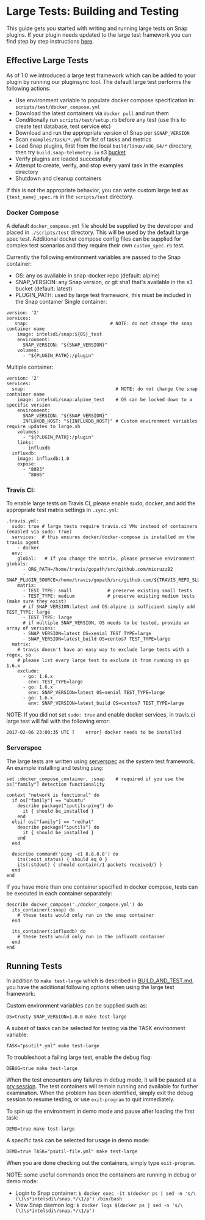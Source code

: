 # Large Tests: Building and Testing

This guide gets you started with writing and running large tests on Snap plugins. If your plugin needs updated to the large test framework you can find step by step instructions [here](https://github.com/kjlyon/snap/blob/master/Pluginsync_for_large_tests.md).

## Effective Large Tests

As of 1.0 we introduced a large test framework which can be added to your plugin by running our pluginsync tool. The default large test performs the following actions:
* Use environment variable to populate docker compose specification in: `scripts/test/docker_compose.yml`
* Download the latest containers via `docker pull` and run them
* Conditionally run `scripts/test/setup.rb` before any test (use this to create test database, test service etc)
* Download and run the appropriate version of Snap per `$SNAP_VERSION`
* Scan `examples/task/*.yml` for list of tasks and metrics
* Load Snap plugins, first from the local `build/linux/x86_64/*` directory, then try `build.snap-telemetry.io` s3 [bucket](http://snap.ci.snap-telemetry.io)
* Verify plugins are loaded successfully
* Attempt to create, verify, and stop every yaml task in the examples directory
* Shutdown and cleanup containers

If this is not the appropriate behavior, you can write custom large test as `{test_name}_spec.rb` in the `scripts/test` directory.

### Docker Compose
A default `docker_compose.yml` file should be supplied by the developer and placed in `./scripts/test` directory. This will be used by the default large spec test. Additional docker compose config files can be supplied for complex test scenarios and they require their own `custom_spec.rb` test.

Currently the following environment variables are passed to the Snap container:

* OS: any os available in snap-docker repo (default: alpine)
* SNAP_VERSION: any Snap version, or git sha1 that's available in the s3 bucket (default: latest)
* PLUGIN_PATH: used by large test framework, this must be included in the Snap container
Single container:
```
version: '2'
services:
   snap:                              # NOTE: do not change the snap container name
    image: intelsdi/snap:${OS}_test
    environment:
      SNAP_VERSION: "${SNAP_VERSION}"
    volumes:
      - "${PLUGIN_PATH}:/plugin"
```
Multiple container:
```
version: '2'
services:
  snap:                                 # NOTE: do not change the snap container name
    image: intelsdi/snap:alpine_test    # OS can be locked down to a specific version
    environment:
      SNAP_VERSION: "${SNAP_VERSION}"
      INFLUXDB_HOST: "${INFLUXDB_HOST}" # Custom environment variables require updates to large.sh
    volumes:
      - "${PLUGIN_PATH}:/plugin"
    links:
      - influxdb
  influxdb:
    image: influxdb:1.0
    expose:
      - "8083"
      - “8086"
```
### Travis CI:

To enable large tests on Travis CI, please enable sudo, docker, and add the appropriate test matrix settings in `.sync.yml`:
```
.travis.yml:
  sudo: true # large tests require travis.ci VMs instead of containers (enabled via sudo: true)
  services:  # this ensures docker/docker-compose is installed on the travis agent
    - docker
  env:
    global:   # If you change the matrix, please preserve environment globals:
      - ORG_PATH=/home/travis/gopath/src/github.com/micruzz82
      - SNAP_PLUGIN_SOURCE=/home/travis/gopath/src/github.com/${TRAVIS_REPO_SLUG}
    matrix:
      - TEST_TYPE: small             # preserve existing small tests
      - TEST_TYPE: medium            # preserve existing medium tests (make sure they exist)
      # if SNAP_VERSION:latest and OS:alpine is sufficient simply add TEST_TYPE: large
      - TEST_TYPE: large
      # if multiple SNAP_VERSION, OS needs to be tested, provide an array of versions:
      - SNAP_VERSION=latest OS=xenial TEST_TYPE=large
      - SNAP_VERSION=latest_build OS=centos7 TEST_TYPE=large
  matrix:
    # travis doesn't have an easy way to exclude large tests with a regex, so
    # please list every large test to exclude it from running on go 1.6.x
    exclude:
      - go: 1.6.x
        env: TEST_TYPE=large
      - go: 1.6.x
        env: SNAP_VERSION=latest OS=xenial TEST_TYPE=large
      - go: 1.6.x
        env: SNAP_VERSION=latest_build OS=centos7 TEST_TYPE=large
```
NOTE: If you did not set `sudo: true` and enable docker services, in travis.ci large test will fail with the following error:
```
2017-02-06 23:00:35 UTC [    error] docker needs to be installed
```

### Serverspec

The large tests are written using [serverspec](http://serverspec.org/changes.html) as the system test framework. An example installing and testing `ping`:
```
set :docker_compose_container, :snap    # required if you use the os["family"] detection functionality

context "network is functional" do
  if os["family"] == "ubuntu"
    describe package("iputils-ping") do
      it { should be_installed }
    end
  elsif os["family"] == "redhat"
    describe package("iputils") do
      it { should be_installed }
    end
  end

  describe command('ping -c1 8.8.8.8') do
    its(:exit_status) { should eq 0 }
    its(:stdout) { should contain(/1 packets received/) }
  end
end
```

If you have more than one container specified in docker compose, tests can be executed in each container separately:
```
describe docker_compose('./docker_compose.yml') do
  its_container(:snap) do
    # these tests would only run in the snap container
  end

  its_container(:influxdb) do
    # these tests would only run in the influxdb container
  end
end
```

## Running Tests
In addition to `make test-large` which is described in [BUILD_AND_TEST.md](BUILD_AND_TEST.md), you have the additional following options when using the large test framework:

Custom environment variables can be supplied such as:
```
OS=trusty SNAP_VERSION=1.0.0 make test-large
```
A subset of tasks can be selected for testing via the TASK environment variable:
```
TASK="psutil*.yml" make test-large
```
To troubleshoot a failing large test, enable the debug flag:
```
DEBUG=true make test-large
```
When the test encounters any failures in debug mode, it will be paused at a [pry session](http://pryrepl.org/). The test containers will remain running and available for further examination. When the problem has been identified, simply exit the debug session to resume testing, or use `exit-program` to quit immediately.

To spin up the environment in demo mode and pause after loading the first task:
```
DEMO=true make test-large
```
A specific task can be selected for usage in demo mode:
```
DEMO=true TASK="psutil-file.yml" make test-large
```
When you are done checking out the containers, simply type `exit-program`.

NOTE: some useful commands once the containers are running in debug or demo mode:

* Login to Snap container:  `$ docker exec -it $(docker ps | sed -n 's/\(\)\s*intelsdi\/snap.*/\1/p') /bin/bash`
* View Snap daemon log:  `$ docker logs $(docker ps | sed -n 's/\(\)\s*intelsdi\/snap.*/\1/p') `




